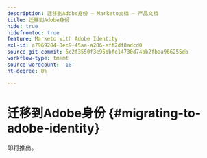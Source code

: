 ```yaml
---
description: 迁移到Adobe身份 — Marketo文档 — 产品文档
title: 迁移到Adobe身份
hide: true
hidefromtoc: true
feature: Marketo with Adobe Identity
exl-id: a7969204-0ec9-45aa-a206-eff2df8adcd0
source-git-commit: 6c2f3550f3e95bbfc14730d74bb2fbaa966255db
workflow-type: tm+mt
source-wordcount: '18'
ht-degree: 0%

---
```


# 迁移到Adobe身份 {#migrating-to-adobe-identity}

即将推出。
